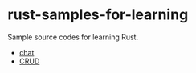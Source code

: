 # rust-samples-for-learning

Sample source codes for learning Rust.

 - [chat](./chat/)
 - [CRUD](./crud/)


